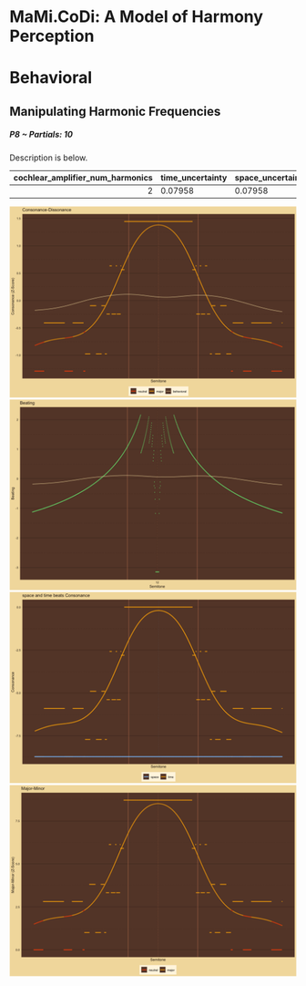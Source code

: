 MaMi.CoDi: A Model of Harmony Perception
================

# Behavioral

## Manipulating Harmonic Frequencies

##### P8 ~ Partials: 10

Description is below.

| cochlear_amplifier_num_harmonics | time_uncertainty | space_uncertainty | smoothing_sigma | pseudo_octave |
|---:|:---|:---|---:|---:|
| 2 | 0.07958 | 0.07958 | 0.035 | 2 |

![](man/figures/README-unnamed-chunk-4-1.png)<!-- -->  
![](man/figures/README-unnamed-chunk-4-2.png)<!-- -->  
![](man/figures/README-unnamed-chunk-4-3.png)<!-- -->  
![](man/figures/README-unnamed-chunk-4-4.png)<!-- -->
